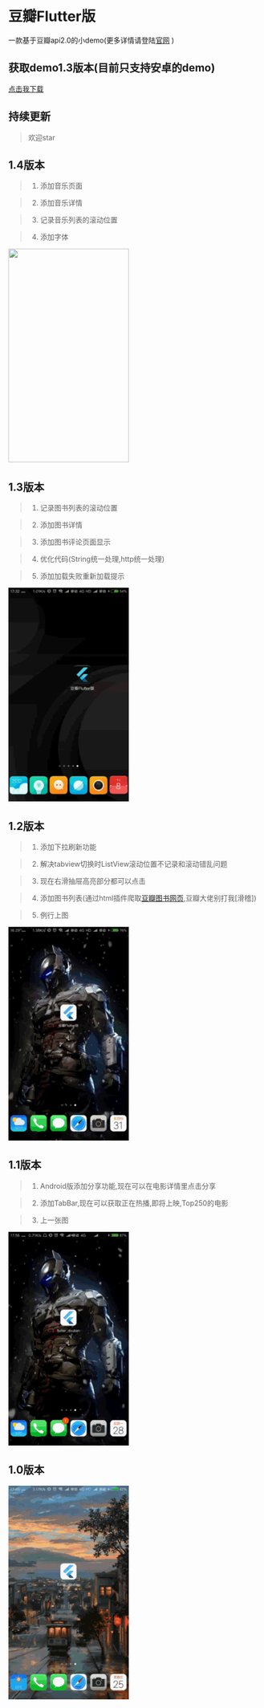 # 豆瓣Flutter版

一款基于豆瓣api2.0的小demo(更多详情请登陆[官网](https://www.douban.com) )

## 获取demo1.3版本(目前只支持安卓的demo)

[点击我下载](https://github.com/rhylme/flutter_douban/blob/master/apk/app1.4.apk?raw=true)

## 持续更新

> 欢迎star

## 1.4版本

> 1. 添加音乐页面

> 2. 添加音乐详情

> 3. 记录音乐列表的滚动位置

> 4. 添加字体

<img src="/gif/index1.4.gif" width="240px" height="426px"/>

## 1.3版本

> 1. 记录图书列表的滚动位置

> 2. 添加图书详情

> 3. 添加图书评论页面显示

> 4. 优化代码(String统一处理,http统一处理)

> 5. 添加加载失败重新加载提示

<img src="/gif/index1.3.gif" width="240px" height="426px"/>

## 1.2版本

> 1. 添加下拉刷新功能

> 2. 解决tabview切换时ListView滚动位置不记录和滚动错乱问题

> 3. 现在右滑抽屉高亮部分都可以点击

> 4. 添加图书列表(通过html插件爬取[豆瓣图书网页](https://book.douban.com),豆瓣大佬别打我[滑稽])

> 5. 例行上图

<img src="/gif/index1.2.gif" width="240px" height="426px"/>

## 1.1版本

> 1. Android版添加分享功能,现在可以在电影详情里点击分享

> 2. 添加TabBar,现在可以获取正在热播,即将上映,Top250的电影

> 3. 上一张图

 <img src="/gif/index1.1.gif" width="240px" height="426px"/>

## 1.0版本

 <img src="/gif/index.gif" width="240px" height="426px"/>





